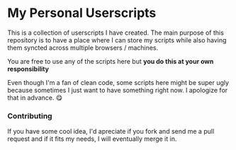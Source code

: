 My Personal Userscripts
=======================

This is a collection of userscripts I have created. The main purpose of this
repository is to have a place where I can store my scripts while also having
them syncted across multiple browsers / machines.

You are free to use any of the scripts here but **you do this at your own
responsibility**

Even though I'm a fan of clean code, some scripts here might be super ugly
because sometimes I just want to have something right now. I apologize for
that in advance. :yum:



### Contributing

If you have some cool idea, I'd apreciate if you fork and send me a pull request
and if it fits my needs, I will eventually merge it in.

